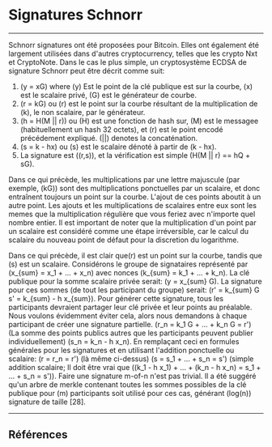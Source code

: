 # Signatures Schnorr

---

Schnorr signatures ont été proposées pour Bitcoin. Elles ont également été largement utilisées dans d'autres cryptocurrency, telles que les crypto Nxt et CryptoNote. Dans le cas le plus simple, un cryptosystème ECDSA de signature Schnorr peut être décrit comme suit:

1. \(y = xG\) where \(y\) Est le point de la clé publique est sur la courbe, \(x\) est le scalaire privé, \(G\) est le générateur de courbe.
2. \(r = kG\) ou \(r\) est le point sur la courbe résultant de la multiplication de \(k\), le non scalaire, par le générateur.
3. \(h = H(M || r)\) ou \(H\) est une fonction de hash sur, \(M\) est le messagee (habituellement un hash 32 octets), et \(r\) est le point encodé précédement expliqué. \(||\) denotes la concaténation.
4. \(s = k - hx\) ou \(s\) est le scalaire dénoté à partir de \(k - hx\).
5. La signature est \((r,s)\), et la vérification est simple \(H(M || r) == hQ + sG\).

Dans ce qui précède, les multiplications par une lettre majuscule (par exemple, \(kG\)) sont des multiplications ponctuelles par un scalaire, et donc entraînent toujours un point sur la courbe. L'ajout de ces points aboutit à un autre point. Les ajouts et les multiplications de scalaires entre eux sont les memes que la multiplication régulière que vous feriez avec n'importe quel nombre entier. Il est important de noter que la multiplication d'un point par un scalaire est considéré comme une étape irréversible, car le calcul du scalaire du nouveau point de défaut pour la discretion du logarithme.

Dans ce qui précède, il est clair que\(r\) est un point sur la courbe, tandis que \(s\) est un scalaire. Considérons le groupe de signataires représenté par \(x_{sum} = x_1 + ... + x_n\) avec nonces \(k_{sum} = k_1 + ... + k_n\). La clé publique pour la somme scalaire privée serait: \(y = x_{sum} G\). La signature pour ces sommes (de tout les participant du groupe) serait: \(r' = k_{sum} G s' = k_{sum} - h x_{sum}\). Pour générer cette signature, tous les participants devraient partager leur clé privée et leur points au préalable. Nous voulons évidemment éviter cela, alors nous demandons à chaque participant de créer une signature partielle. \(r_n = k_1 G + ... + k_n G = r'\) (La somme des points publics autres que les participants peuvent publier individuellement) \(s_n = k_n - h x_n\). En remplaçant ceci en formules générales pour les signatures et en utilisant l'addition ponctuelle ou scalaire: \(r = r_n = r'\) (là même ci-dessus) \(s = s_1 + ... + s_n = s'\) (simple addition scalaire; Il doit être vrai que \((k_1 - h x_1) + ... + (k_n - h x_n) = s_1 + ... + s_n = s')\). Faire une signature m-of-n n'est pas trivial. Il a été suggéré qu'un arbre de merkle contenant toutes les sommes possibles de la clé publique pour \(m\) participants soit utilisé pour ces cas, générant \(log(n)\) signature de taille [28].

---

## <i class="fa fa-book"></i> Références

[^1]: Wuille P. 2015. [Tree signatures: Multisig on steroids using tree signatures](https://decred.org/research/wuille2015.pdf).
